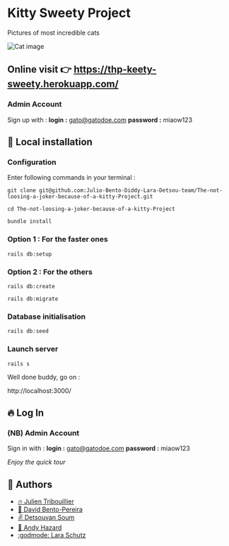 # Kitty Sweety Project

Pictures of most incredible cats

![Cat image](https://images.unsplash.com/photo-1494256997604-768d1f608cac?ixlib=rb-1.2.1&ixid=eyJhcHBfaWQiOjEyMDd9&auto=format&fit=crop&w=1101&q=80)

## Online visit 👉 https://thp-keety-sweety.herokuapp.com/

### Admin Account

Sign up with :
**login :** gato@gatodoe.com 
**password :** miaow123


## :wrench: Local installation

### Configuration
Enter following commands in your terminal :

`git clone git@github.com:Julio-Bento-Diddy-Lara-Detsou-team/The-not-loosing-a-joker-because-of-a-kitty-Project.git`

`cd The-not-loosing-a-joker-because-of-a-kitty-Project`

`bundle install`

### Option 1 : For the faster ones

`rails db:setup`

### Option 2 : For the others

`rails db:create`

`rails db:migrate`

### Database initialisation

`rails db:seed`

### Launch server

`rails s`

Well done buddy, go on :

http://localhost:3000/

## 🔥 Log In

### (NB) Admin Account

Sign in with :
**login :** gato@gatodoe.com 
**password :** miaow123 

*Enjoy the quick tour*

## 🐯 Authors

- [:fire: Julien Tribouillier](https://github.com/Popikadir)
- [:seedling: David Bento-Pereira](https://github.com/davidBentoPereira)
- [:v: Detsouvan Soum](https://github.com/detsou)
- [:muscle: Andy Hazard](https://github.com/didy400)
- [:godmode: Lara Schutz](https://github.com/Laramarey)
